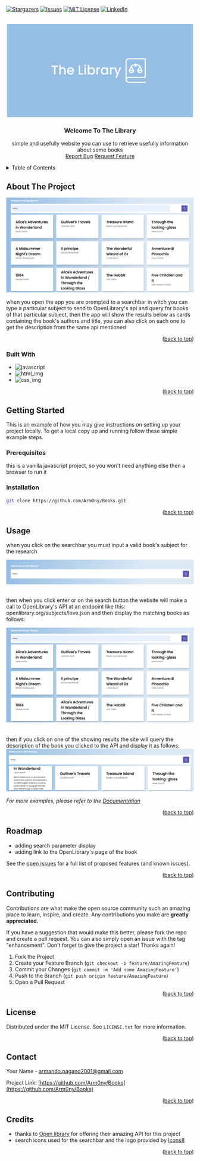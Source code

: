 

[![Stargazers][stars-shield]][stars-url]
[![Issues][issues-shield]][issues-url]
[![MIT License][license-shield]][license-url]
[![LinkedIn][linkedin-shield]][linkedin-url]




<!-- PROJECT LOGO -->
<br />
<div align="center" id="readme-top">
  <a href="https://github.com/Arm0ny/Books">
    <img src="img/screenshots/banner.png" alt="Logo" width="500" height="250">
  </a>

<h3 align="center">Welcome To The Library</h3>

  <p align="center">
    simple and usefully website you can use to retrieve usefully information about some books
    <br/>
    <a href="https://github.com/Arm0ny/Books/issues">Report Bug</a>
    <a href="https://github.com/Arm0ny/Books/issues">Request Feature</a>
  </p>
</div>



<!-- TABLE OF CONTENTS -->
<details>
  <summary>Table of Contents</summary>
  <ol>
    <li>
      <a href="#about-the-project">About The Project</a>
      <ul>
        <li><a href="#built-with">Built With</a></li>
      </ul>
    </li>
    <li>
      <a href="#getting-started">Getting Started</a>
      <ul>
        <li><a href="#prerequisites">Prerequisites</a></li>
        <li><a href="#installation">Installation</a></li>
      </ul>
    </li>
    <li><a href="#usage">Usage</a></li>
    <li><a href="#roadmap">Roadmap</a></li>
    <li><a href="#contributing">Contributing</a></li>
    <li><a href="#license">License</a></li>
    <li><a href="#contact">Contact</a></li>
  </ol>
</details>


<section id="about-the-project">

<!-- ABOUT THE PROJECT -->
## About The Project

[![Product Name Screen Shot][product-screenshot]](https://example.com)

when you open the app you are prompted to a searchbar in witch you can type a particular subject to send to OpenLibrary's
api and query for books of that particular subject, then the app will show the results below as cards containing
the book's authors and title, you can also click on each one to get the description from the same api mentioned

<p align="right">(<a href="#readme-top">back to top</a>)</p>

</section>

<section id="built-with">

### Built With


* ![javascript][javascript_img]
* ![html_img][html_img]
* ![css_img][css_img]

<p align="right">(<a href="#readme-top">back to top</a>)</p>

</section>


<section id="getting-started">

<!-- GETTING STARTED -->
## Getting Started

This is an example of how you may give instructions on setting up your project locally.
To get a local copy up and running follow these simple example steps.

</section>

<section id="prerequisites">

### Prerequisites

this is a vanilla javascript project, so you won't need anything else then a browser to run it

</section>

<section id="installation">

### Installation
   ```sh
   git clone https://github.com/Arm0ny/Books.git
   ```
<p align="right">(<a href="#readme-top">back to top</a>)</p>

</section>

<section id="usage">

<!-- USAGE EXAMPLES -->
## Usage

when you click on the searchbar you must input a valid book's subject for the research
<br/>

<img src='img/screenshots/usage_input.png'  alt="example: input 'fantasy'"/>
<br/>
<br/>

then when you click enter or on the search button  the website will make a call to OpenLibrary's API at an endpoint like 
this: openlibrary.org/subjects/love.json and then display the matching books as follows:
<br/>

<img src='img/screenshots/Library_screenshot.png' alt='result'/>
<br/>
<br/>
<br/>
then if you click on one of the showing results the site will query the description of the book you clicked to the API
and display it as follows:
<br/>
<img src="img/screenshots/usage_books_description.png" alt="description"/>
<br/>

_For more examples, please refer to the [Documentation](https://example.com)_

<p align="right">(<a href="#readme-top">back to top</a>)</p>

</section>

<section id="roadmap">

<!-- ROADMAP -->
## Roadmap

- adding search parameter display
- adding link to the OpenLibrary's page of the book


See the [open issues](https://github.com/Arm0ny/Books/issues) for a full list of proposed features (and known issues).

<p align="right">(<a href="#readme-top">back to top</a>)</p>

</section>

<section id="contributing">

<!-- CONTRIBUTING -->
## Contributing

Contributions are what make the open source community such an amazing place to learn, inspire, and create. Any contributions you make are **greatly appreciated**.

If you have a suggestion that would make this better, please fork the repo and create a pull request. You can also simply open an issue with the tag "enhancement".
Don't forget to give the project a star! Thanks again!

1. Fork the Project
2. Create your Feature Branch (`git checkout -b feature/AmazingFeature`)
3. Commit your Changes (`git commit -m 'Add some AmazingFeature'`)
4. Push to the Branch (`git push origin feature/AmazingFeature`)
5. Open a Pull Request

<p align="right">(<a href="#readme-top">back to top</a>)</p>

</section>

<section id="license">

<!-- LICENSE -->
## License

Distributed under the MIT License. See `LICENSE.txt` for more information.

<p align="right">(<a href="#readme-top">back to top</a>)</p>

</section>

<section id="contact">

<!-- CONTACT -->
## Contact

Your Name - armando.pagano2001@gmail.com

Project Link: [https://github.com/Arm0ny/Books](https://github.com/Arm0ny/Books)

<p align="right">(<a href="#readme-top">back to top</a>)</p>

</section>

<section id="credits">

<!-- Credits -->
## Credits

* thanks to <a href='https://openlibrary.org'>Open library</a> for offering their amazing API for this project 
* search icons used for the searchbar and the logo provided by <a href='https://icons8.it'>Icons8</a>

<p align="right">(<a href="#readme-top">back to top</a>)</p>

</section>

<!-- MARKDOWN LINKS & IMAGES -->
<!-- https://www.markdownguide.org/basic-syntax/#reference-style-links -->
[stars-shield]: https://img.shields.io/github/stars/Arm0ny/Books.svg?style=for-the-badge
[stars-url]: https://github.com/Arm0ny/Books/stargazers
[issues-shield]: https://img.shields.io/github/issues/Arm0ny/Books.svg?style=for-the-badge
[issues-url]: https://github.com/github_username/repo_name/issues
[license-shield]: https://img.shields.io/github/license/Arm0ny/Books.svg?style=for-the-badge
[license-url]: https://github.com/Arm0ny/Books/blob/master/LICENSE.txt
[linkedin-shield]: https://img.shields.io/badge/-LinkedIn-black.svg?style=for-the-badge&logo=linkedin&colorB=555
[linkedin-url]: https://www.linkedin.com/in/armando-pagano-67787916a
[product-screenshot]: img/screenshots/Library_screenshot.png
[Next.js]: https://img.shields.io/badge/next.js-000000?style=for-the-badge&logo=nextdotjs&logoColor=white
[Next-url]: https://nextjs.org/
[React.js]: https://img.shields.io/badge/React-20232A?style=for-the-badge&logo=react&logoColor=61DAFB
[React-url]: https://reactjs.org/
[Vue.js]: https://img.shields.io/badge/Vue.js-35495E?style=for-the-badge&logo=vuedotjs&logoColor=4FC08D
[Vue-url]: https://vuejs.org/
[Angular.io]: https://img.shields.io/badge/Angular-DD0031?style=for-the-badge&logo=angular&logoColor=white
[Angular-url]: https://angular.io/
[Svelte.dev]: https://img.shields.io/badge/Svelte-4A4A55?style=for-the-badge&logo=svelte&logoColor=FF3E00
[Svelte-url]: https://svelte.dev/
[Laravel.com]: https://img.shields.io/badge/Laravel-FF2D20?style=for-the-badge&logo=laravel&logoColor=white
[Laravel-url]: https://laravel.com
[Bootstrap.com]: https://img.shields.io/badge/Bootstrap-563D7C?style=for-the-badge&logo=bootstrap&logoColor=white
[Bootstrap-url]: https://getbootstrap.com
[JQuery.com]: https://img.shields.io/badge/jQuery-0769AD?style=for-the-badge&logo=jquery&logoColor=white
[JQuery-url]: https://jquery.com 
[javascript_img]: https://img.shields.io/badge/-javascript-black?style=for-the-badge&logo=javascript
[html_img]: https://img.shields.io/badge/-HTML5-DD0031?style=for-the-badge&logo=html5
[css_img]: https://img.shields.io/badge/-CSS3-0769AD?style=for-the-badge&logo=css3

